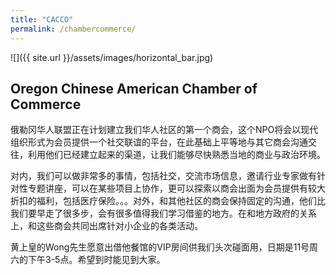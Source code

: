 ```yaml
---
title: "CACCO"
permalink: /chambercommerce/
---
```

![]({{ site.url }}/assets/images/horizontal_bar.jpg)

## Oregon Chinese American Chamber of Commerce

俄勒冈华人联盟正在计划建立我们华人社区的第一个商会，这个NPO将会以现代组织形式为会员提供一个社交联谊的平台，在此基础上平等地与其它商会沟通交往，利用他们已经建立起来的渠道，让我们能够尽快熟悉当地的商业与政治环境。

对内，我们可以做非常多的事情，包括社交，交流市场信息，邀请行业专家做有针对性专题讲座，可以在某些项目上协作，更可以探索以商会出面为会员提供有较大折扣的福利，包括医疗保险。。。对外，和其他社区的商会保持固定的沟通，他们比我们要早走了很多步，会有很多值得我们学习借鉴的地方。在和地方政府的关系上，和这些商会共同出席针对小企业的各类活动。

黄上皇的Wong先生愿意出借他餐馆的VIP房间供我们头次碰面用，日期是11号周六的下午3-5点。希望到时能见到大家。
